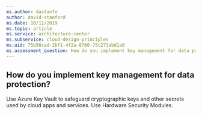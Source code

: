 ```yaml
---
ms.author: dastanfo
author: david-stanford
ms.date: 10/11/2019
ms.topic: article
ms.service: architecture-center
ms.subservice: cloud-design-principles
ms.uid: 75b56cad-2bf1-4f2a-8760-75c273abd1a0
ms.assessment_question: How do you implement key management for data protection?
---
```

## How do you implement key management for data protection?


Use Azure Key Vault to safeguard cryptographic keys and other secrets used by cloud apps and services. Use Hardware Security Modules.